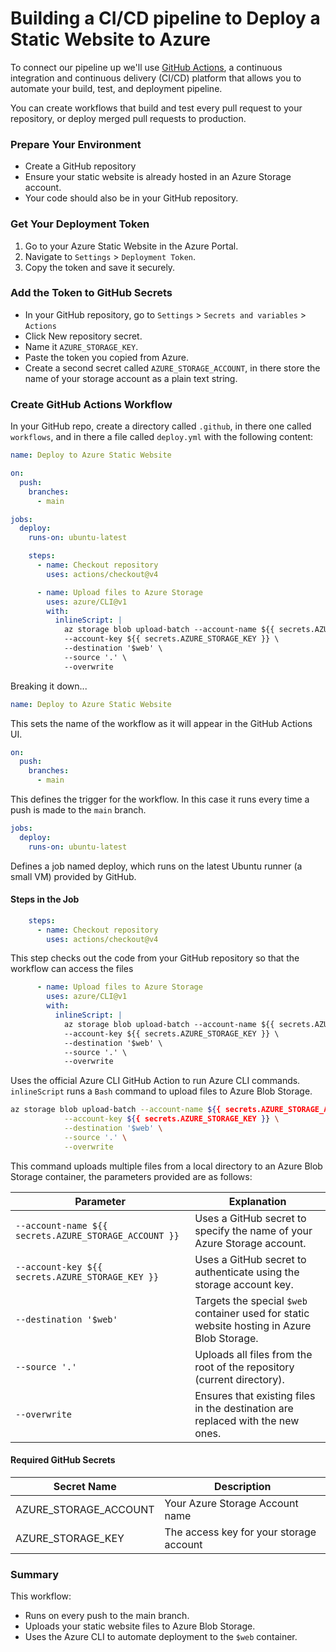 # Building a CI/CD pipeline to Deploy a Static Website to Azure

To connect our pipeline up we'll use [GitHub Actions](https://docs.github.com/en/actions/get-started/understanding-github-actions), a continuous integration and continuous delivery (CI/CD) platform that allows you to automate your build, test, and deployment pipeline. 

You can create workflows that build and test every pull request to your repository, or deploy merged pull requests to production.

### Prepare Your Environment

- Create a GitHub repository
- Ensure your static website is already hosted in an Azure Storage account.
- Your code should also be in your GitHub repository.

### Get Your Deployment Token

1. Go to your Azure Static Website in the Azure Portal.
1. Navigate to `Settings` > `Deployment Token`.
1. Copy the token and save it securely.

### Add the Token to GitHub Secrets

- In your GitHub repository, go to `Settings` > `Secrets and variables` > `Actions`
- Click New repository secret.
- Name it `AZURE_STORAGE_KEY`.
- Paste the token you copied from Azure.
- Create a second secret called `AZURE_STORAGE_ACCOUNT`, in there store the name of your storage account as a plain text string.

### Create GitHub Actions Workflow

In your GitHub repo, create a directory called `.github`, in there one called `workflows`, and in there a file called `deploy.yml` with the following content:

```yaml
name: Deploy to Azure Static Website

on:
  push:
    branches:
      - main

jobs:
  deploy:
    runs-on: ubuntu-latest

    steps:
      - name: Checkout repository
        uses: actions/checkout@v4

      - name: Upload files to Azure Storage
        uses: azure/CLI@v1
        with:
          inlineScript: |
            az storage blob upload-batch --account-name ${{ secrets.AZURE_STORAGE_ACCOUNT }} \
            --account-key ${{ secrets.AZURE_STORAGE_KEY }} \
            --destination '$web' \
            --source '.' \
            --overwrite
```

Breaking it down...

```yaml
name: Deploy to Azure Static Website
```
This sets the name of the workflow as it will appear in the GitHub Actions UI.

```yaml
on:
  push:
    branches:
      - main
```
This defines the trigger for the workflow. In this case it runs every time a push is made to the `main` branch.

```yaml
jobs:
  deploy:
    runs-on: ubuntu-latest
```
Defines a job named deploy, which runs on the latest Ubuntu runner (a small VM) provided by GitHub.

#### Steps in the Job
```yaml
    steps:
      - name: Checkout repository
        uses: actions/checkout@v4
```
This step checks out the code from your GitHub repository so that the workflow can access the files

```yaml
      - name: Upload files to Azure Storage
        uses: azure/CLI@v1
        with:
          inlineScript: |
            az storage blob upload-batch --account-name ${{ secrets.AZURE_STORAGE_ACCOUNT }} \
            --account-key ${{ secrets.AZURE_STORAGE_KEY }} \
            --destination '$web' \
            --source '.' \
            --overwrite
```
Uses the official Azure CLI GitHub Action to run Azure CLI commands. `inlineScript` runs a `Bash` command to upload files to Azure Blob Storage.

```bash
az storage blob upload-batch --account-name ${{ secrets.AZURE_STORAGE_ACCOUNT }} \
            --account-key ${{ secrets.AZURE_STORAGE_KEY }} \
            --destination '$web' \
            --source '.' \
            --overwrite
```
This command uploads multiple files from a local directory to an Azure Blob Storage container, the parameters provided are as follows:

|Parameter|Explanation|
|---|---|
|`--account-name ${{ secrets.AZURE_STORAGE_ACCOUNT }}`|Uses a GitHub secret to specify the name of your Azure Storage account.|
|`--account-key ${{ secrets.AZURE_STORAGE_KEY }}`|Uses a GitHub secret to authenticate using the storage account key.|
|`--destination '$web'`|Targets the special `$web` container used for static website hosting in Azure Blob Storage.|
|`--source '.'`|Uploads all files from the root of the repository (current directory).|
|`--overwrite`|Ensures that existing files in the destination are replaced with the new ones.|

#### Required GitHub Secrets

|Secret Name|Description|
|---|---|
|AZURE_STORAGE_ACCOUNT|Your Azure Storage Account name|
|AZURE_STORAGE_KEY|The access key for your storage account|

### Summary

This workflow:

- Runs on every push to the main branch.
- Uploads your static website files to Azure Blob Storage.
- Uses the Azure CLI to automate deployment to the `$web` container.